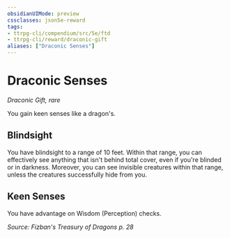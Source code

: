 ```yaml
---
obsidianUIMode: preview
cssclasses: json5e-reward
tags:
- ttrpg-cli/compendium/src/5e/ftd
- ttrpg-cli/reward/draconic-gift
aliases: ["Draconic Senses"]
---
```

# Draconic Senses
*Draconic Gift, rare*  

You gain keen senses like a dragon's.

## Blindsight

You have blindsight to a range of 10 feet. Within that range, you can effectively see anything that isn't behind total cover, even if you're blinded or in darkness. Moreover, you can see invisible creatures within that range, unless the creatures successfully hide from you.

## Keen Senses

You have advantage on Wisdom (Perception) checks.

*Source: Fizban's Treasury of Dragons p. 28*
